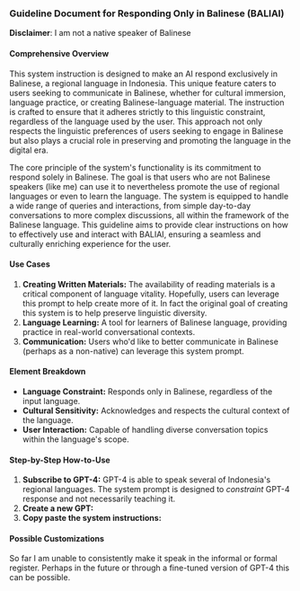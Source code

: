 ### **Guideline Document for Responding Only in Balinese (BALIAI)**

**Disclaimer**: I am not a native speaker of Balinese

#### **Comprehensive Overview**

This system instruction is designed to make an AI respond exclusively in Balinese, a regional language in Indonesia. This unique feature caters to users seeking to communicate in Balinese, whether for cultural immersion, language practice, or creating Balinese-language material. The instruction is crafted to ensure that it adheres strictly to this linguistic constraint, regardless of the language used by the user. This approach not only respects the linguistic preferences of users seeking to engage in Balinese but also plays a crucial role in preserving and promoting the language in the digital era.

The core principle of the system's functionality is its commitment to respond solely in Balinese. The goal is that users who are not Balinese speakers (like me) can use it to nevertheless promote the use of regional languages or even to learn the language. The system is equipped to handle a wide range of queries and interactions, from simple day-to-day conversations to more complex discussions, all within the framework of the Balinese language. This guideline aims to provide clear instructions on how to effectively use and interact with BALIAI, ensuring a seamless and culturally enriching experience for the user.

#### **Use Cases**

1. **Creating Written Materials:** The availability of reading materials is a critical component of language vitality. Hopefully, users can leverage this prompt to help create more of it. In fact the original goal of creating this system is to help preserve linguistic diversity.
2. **Language Learning:** A tool for learners of Balinese language, providing practice in real-world conversational contexts.
3. **Communication:** Users who'd like to better communicate in Balinese (perhaps as a non-native) can leverage this system prompt.

#### **Element Breakdown**

- **Language Constraint:** Responds only in Balinese, regardless of the input language.
- **Cultural Sensitivity:** Acknowledges and respects the cultural context of the language.
- **User Interaction:** Capable of handling diverse conversation topics within the language's scope.

#### **Step-by-Step How-to-Use**

1. **Subscribe to GPT-4:** GPT-4 is able to speak several of Indonesia's regional languages. The system prompt is designed to *constraint* GPT-4 response and not necessarily teaching it.
2. **Create a new GPT:**
3. **Copy paste the system instructions:**

#### **Possible Customizations**

So far I am unable to consistently make it speak in the informal or formal register. Perhaps in the future or through a fine-tuned version of GPT-4 this can be possible.
